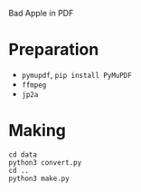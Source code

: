 
Bad Apple in PDF

# Preparation

* `pymupdf`, `pip install PyMuPDF`
* `ffmpeg`
* `jp2a`

# Making

```
cd data
python3 convert.py
cd ..
python3 make.py
```


